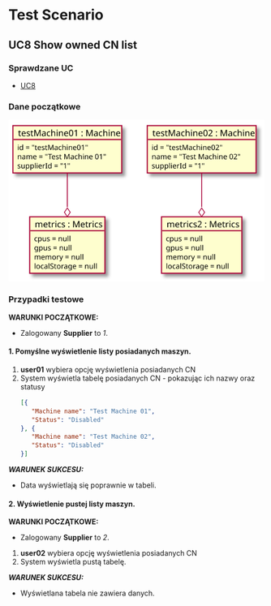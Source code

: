 # Test Scenario

## UC8 Show owned CN list

### Sprawdzane UC

- [UC8](../scenarios/UC8_Show%20owned%20CN%20list)

### Dane początkowe

![model](data/UC8_in.svg)

### Przypadki testowe

__WARUNKI POCZĄTKOWE:__ 

- Zalogowany __Supplier__ to _1_.

#### 1. Pomyślne wyświetlenie listy posiadanych maszyn.

1. __user01__ wybiera opcję wyświetlenia posiadanych CN
2. System wyświetla tabelę posiadanych CN - pokazując ich nazwy oraz statusy
    ```json
    [{
       "Machine name": "Test Machine 01",
       "Status": "Disabled"
    }, {
       "Machine name": "Test Machine 02",
       "Status": "Disabled"
    }]
    ```

___WARUNEK SUKCESU:___

- Data wyświetlają się poprawnie w tabeli.

#### 2. Wyświetlenie pustej listy maszyn.

__WARUNKI POCZĄTKOWE:__

- Zalogowany __Supplier__ to _2_.

1. __user02__ wybiera opcję wyświetlenia posiadanych CN
2. System wyświetla pustą tabelę.

___WARUNEK SUKCESU:___

- Wyświetlana tabela nie zawiera danych.